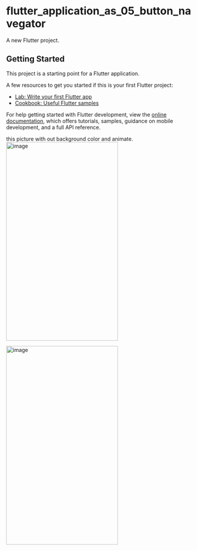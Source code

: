 # flutter_application_as_05_button_navegator

A new Flutter project.

## Getting Started

This project is a starting point for a Flutter application.

A few resources to get you started if this is your first Flutter project:

- [Lab: Write your first Flutter app](https://docs.flutter.dev/get-started/codelab)
- [Cookbook: Useful Flutter samples](https://docs.flutter.dev/cookbook)

For help getting started with Flutter development, view the
[online documentation](https://docs.flutter.dev/), which offers tutorials,
samples, guidance on mobile development, and a full API reference.

this picture with out background color and animate.<br>
<img width="299" height="532" alt="image" src="https://github.com/user-attachments/assets/89f274a9-61b5-42bb-94d0-88d9c5b75e00" />
>>>>>>>>>>>>>>>>>>>>>>>>>>>>>>>
<img width="299" height="532" alt="image" src="https://github.com/user-attachments/assets/bacb091f-5f81-46b3-9a52-e170e364831f" />
